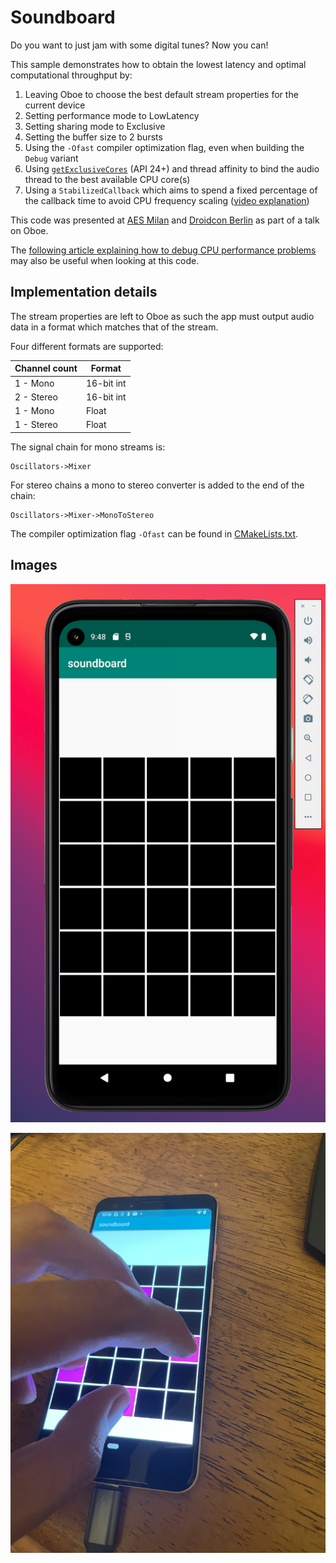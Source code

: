 Soundboard
==========
Do you want to just jam with some digital tunes? Now you can!

This sample demonstrates how to obtain the lowest latency and optimal computational throughput by:

1) Leaving Oboe to choose the best default stream properties for the current device
2) Setting performance mode to LowLatency
3) Setting sharing mode to Exclusive
4) Setting the buffer size to 2 bursts
5) Using the `-Ofast` compiler optimization flag, even when building the `Debug` variant
6) Using [`getExclusiveCores`](https://developer.android.com/reference/android/os/Process#getExclusiveCores()) (API 24+) and thread affinity to bind the audio thread to the best available CPU core(s)
7) Using a `StabilizedCallback` which aims to spend a fixed percentage of the callback time to avoid CPU frequency scaling ([video explanation](https://www.youtube.com/watch?v=C0BPXZIvG-Q&feature=youtu.be&t=1158))


This code was presented at [AES Milan](http://www.aes.org/events/144/) and [Droidcon Berlin](https://www.de.droidcon.com/) as part of a talk on Oboe.

The [following article explaining how to debug CPU performance problems](https://medium.com/@donturner/debugging-audio-glitches-on-android-ed10782f9c64) may also be useful when looking at this code.

Implementation details
---
The stream properties are left to Oboe as such the app must output audio data in a format which matches that of the stream. 

Four different formats are supported: 

|Channel count|Format|
|-------------|------|
|1 - Mono|16-bit int|
|2 - Stereo|16-bit int|
|1 - Mono|Float|
|1 - Stereo|Float|

The signal chain for mono streams is: 

    Oscillators->Mixer

For stereo chains a mono to stereo converter is added to the end of the chain: 

    Oscillators->Mixer->MonoToStereo
 
The compiler optimization flag `-Ofast` can be found in [CMakeLists.txt](CMakeLists.txt). 

Images
-----------
![soundboard_image](soundboard_image.png)

![soundboard_usage](soundboard_usage.JPG)